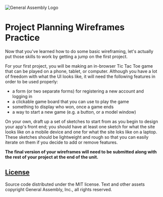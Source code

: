 ![General Assembly Logo](http://i.imgur.com/ke8USTq.png)

# Project Planning Wireframes Practice

Now that you've learned how to do some basic wireframing, let's actually put those skills to work by getting a jump on the first project.

For your first project, you will be making an in-browser Tic Tac Toe game that can be played on a phone, tablet, or computer.  Although you have a lot of freedom with what the UI looks like, it will need the following features in order to be used properly:

-   a form (or two separate forms) for registering a new account and logging in
-   a clickable game board that you can use to play the game
-   something to display who won, once a game ends
-   a way to start a new game (e.g. a button, or a model window)

On your own, draft up a set of sketches to start from as you begin to design your app's front end; you should have at least one sketch for what the site looks like on a mobile device and one for what the site loks like on a laptop. These sketches should be lightweight and rough so that you can easily iterate on them if you decide to add or remove features.

**The final version of your wireframes will need to be submitted along with the rest of your project at the end of the unit.**

## [License](LICENSE)

Source code distributed under the MIT license. Text and other assets copyright
General Assembly, Inc., all rights reserved.
